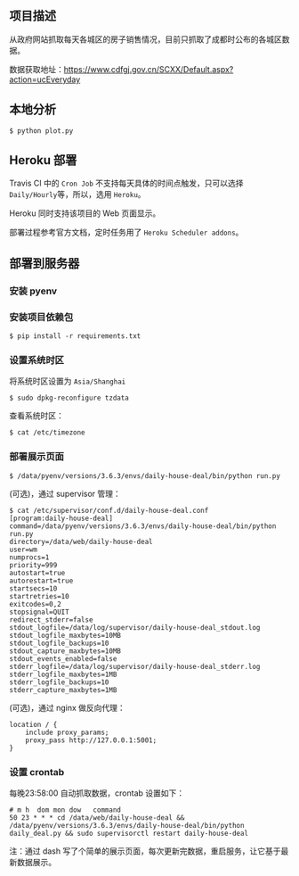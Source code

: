 ## 项目描述

从政府网站抓取每天各城区的房子销售情况，目前只抓取了成都时公布的各城区数据。

数据获取地址：https://www.cdfgj.gov.cn/SCXX/Default.aspx?action=ucEveryday

## 本地分析

    $ python plot.py

## Heroku 部署

Travis CI 中的 `Cron Job` 不支持每天具体的时间点触发，只可以选择 `Daily/Hourly`等，所以，选用 `Heroku`。

Heroku 同时支持该项目的 Web 页面显示。

部署过程参考官方文档，定时任务用了 `Heroku Scheduler addons`。

## 部署到服务器

### 安装 pyenv

### 安装项目依赖包

    $ pip install -r requirements.txt

### 设置系统时区

将系统时区设置为 `Asia/Shanghai`

    $ sudo dpkg-reconfigure tzdata

查看系统时区：

    $ cat /etc/timezone

### 部署展示页面

    $ /data/pyenv/versions/3.6.3/envs/daily-house-deal/bin/python run.py

(可选)，通过 supervisor 管理：

    $ cat /etc/supervisor/conf.d/daily-house-deal.conf
    [program:daily-house-deal]
    command=/data/pyenv/versions/3.6.3/envs/daily-house-deal/bin/python run.py
    directory=/data/web/daily-house-deal
    user=wm
    numprocs=1
    priority=999
    autostart=true
    autorestart=true
    startsecs=10
    startretries=10
    exitcodes=0,2
    stopsignal=QUIT
    redirect_stderr=false
    stdout_logfile=/data/log/supervisor/daily-house-deal_stdout.log
    stdout_logfile_maxbytes=10MB
    stdout_logfile_backups=10
    stdout_capture_maxbytes=10MB
    stdout_events_enabled=false
    stderr_logfile=/data/log/supervisor/daily-house-deal_stderr.log
    stderr_logfile_maxbytes=1MB
    stderr_logfile_backups=10
    stderr_capture_maxbytes=1MB

(可选)，通过 nginx 做反向代理：

    location / {
        include proxy_params;
        proxy_pass http://127.0.0.1:5001;
    }

### 设置 crontab

每晚23:58:00 自动抓取数据，crontab 设置如下：

    # m h  dom mon dow   command
    50 23 * * * cd /data/web/daily-house-deal && /data/pyenv/versions/3.6.3/envs/daily-house-deal/bin/python daily_deal.py && sudo supervisorctl restart daily-house-deal

注：通过 dash 写了个简单的展示页面，每次更新完数据，重启服务，让它基于最新数据展示。
